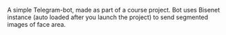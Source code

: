 A simple Telegram-bot, made as part of a course project.
Bot uses Bisenet instance (auto loaded after you launch the project) to send segmented images of face area.